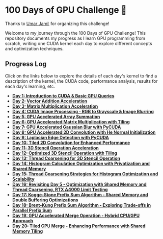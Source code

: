 # 100 Days of GPU Challenge 🚀

Thanks to [Umar Jamil](https://github.com/hkproj/100-days-of-gpu) for organizing this challenge!

Welcome to my journey through the 100 Days of GPU Challenge! This repository documents my progress as I learn GPU programming from scratch, writing one CUDA kernel each day to explore different concepts and optimization techniques.

## Progress Log

Click on the links below to explore the details of each day's kernel to find a description of the kernel, the CUDA code, performance analysis, results for each day's learning, etc.

- [**Day 1: Introduction to CUDA & Basic GPU Queries**](./day01)
- [**Day 2: Vector Addition Acceleration**](./day02)
- [**Day 3: Matrix Multiplication Acceleration**](./day03)
- [**Day 4: CUDA Image Processing - RGB to Grayscale & Image Blurring**](./day04)
- [**Day 5: GPU Accelerated Array Summation**](./day05)
- [**Day 6: GPU Accelerated Matrix Multiplication with Tiling**](./day06)
- [**Day 7: GPU Accelerated Gaussian Blur with PyCUDA**](./day07)
- [**Day 8: GPU Accelerated 2D Convolution with He Normal Initialization**](./day08)
- [**Day 9: Laplacian Edge Detection with PyCUDA**](./day09)
- [**Day 10: Tiled 2D Convolution for Enhanced Performance**](./day10)
- [**Day 11: 3D Stencil Operation Acceleration**](./day11)
- [**Day 12: Optimized 3D Stencil Operation with Tiling**](./day12)
- [**Day 13: Thread Coarsening for 3D Stencil Operation**](./day13)
- [**Day 14: Histogram Calculation Optimization with Privatization and Shared Memory**](./day14)
- [**Day 15: Thread Coarsening Strategies for Histogram Optimization and Scalability**](./day15)
- [**Day 16: Revisiting Day 5 - Optimization with Shared Memory and Thread Coarsening, RTX A4000 Limit Testing**](./day16)
- [**Day 17: Kogge-Stone Prefix Sum Algorithm - Shared Memory and Double Buffering Optimizations**](./day17)
- [**Day 18: Brent-Kung Prefix Sum Algorithm - Exploring Trade-offs in Parallel Prefix Sum**](./day18)
- [**Day 19: GPU Accelerated Merge Operation - Hybrid CPU/GPU Approach**](./day19)
- [**Day 20: Tiled GPU Merge - Enhancing Performance with Shared Memory Tiling**](./day20)